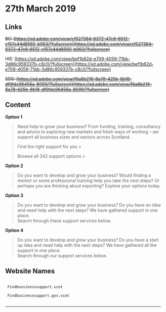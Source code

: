 # 27th March 2019

## Links
~~BG:  [https://xd.adobe.com/view/cf527384-6372-47c6-6512-e157c44d8560-b963/?fullscreen](https://xd.adobe.com/view/cf527384-6372-47c6-6512-e157c44d8560-b963/?fullscreen)~~

HIE:   [https://xd.adobe.com/view/bef1b62d-e709-4059-71bb-3d86c959337b-c8c0/?fullscreen](https://xd.adobe.com/view/bef1b62d-e709-4059-71bb-3d86c959337b-c8c0/?fullscreen)

~~SDS:   [https://xd.adobe.com/view/f6a8b216-8a78-425b-6b18-df0fdc96456a-8099/?fullscreen](https://xd.adobe.com/view/f6a8b216-8a78-425b-6b18-df0fdc96456a-8099/?fullscreen)~~


## Content
**Option 1**
> Need help to grow your business? From funding, training, consultancy and advice to exploring new markets and fresh ways of working – we support all business sizes and sectors across Scotland.
> 
> Find the right support for you >
>   
> Browse all 342 support options >

**Option 2**
> Do you want to develop and grow your business? Would finding a mentor or some professional training help you take the next steps? Or perhaps you are thinking about exporting? 
> Explore your options today.

**Option 3**
> Do you want to develop and grow your business?  Do you have an idea and need help with the next steps?  We have gathered support in one place.  
> Search through these support services below.

**Option 4**
> Do you want to develop and grow your business?  Do you have a start up idea and need help with the next steps?  We have gathered all the support in one place.  
> Search through our support services below.


## Website Names
```
       
 Findbussinesssupport.scot

 Findbusinesssupport.gov.scot
       
```
------------



